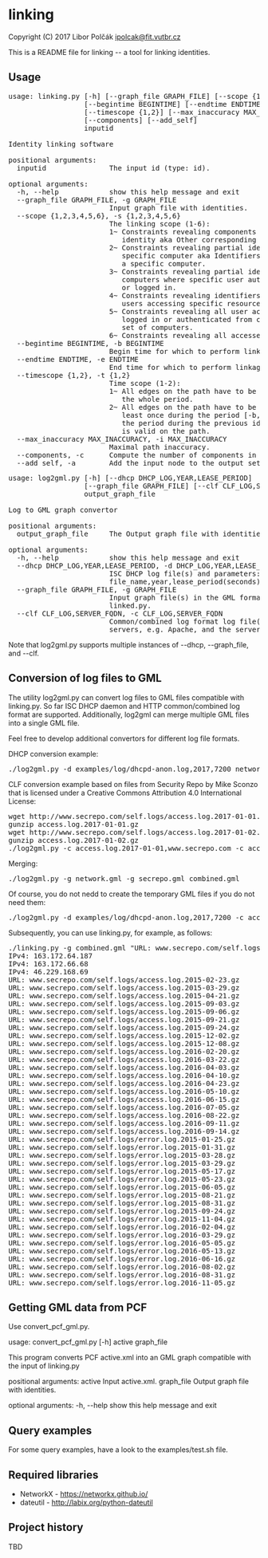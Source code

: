# linking

Copyright (C) 2017 Libor Polčák <ipolcak@fit.vutbr.cz>

This is a README file for linking -- a tool for linking identities.

Usage
-----

<pre>
usage: linking.py [-h] [--graph_file GRAPH_FILE] [--scope {1,2,3,4,5,6}]
                  [--begintime BEGINTIME] [--endtime ENDTIME]
                  [--timescope {1,2}] [--max_inaccuracy MAX_INACCURACY]
                  [--components] [--add_self]
                  inputid

Identity linking software

positional arguments:
  inputid               The input id (type: id).

optional arguments:
  -h, --help            show this help message and exit
  --graph_file GRAPH_FILE, -g GRAPH_FILE
                        Input graph file with identities.
  --scope {1,2,3,4,5,6}, -s {1,2,3,4,5,6}
                        The linking scope (1-6):
                        1~ Constraints revealing components of partial
                           identity aka Other corresponding identifiers.
                        2~ Constraints revealing partial identities of
                           specific computer aka Identifiers of
                           a specific computer.
                        3~ Constraints revealing partial identities of
                           computers where specific user authenticated
                           or logged in.
                        4~ Constraints revealing identifiers of all
                           users accessing specific resource.
                        5~ Constraints revealing all user accounts
                           logged in or authenticated from computer or
                           set of computers.
                        6~ Constraints revealing all accessed resources.
  --begintime BEGINTIME, -b BEGINTIME
                        Begin time for which to perform linkage (local TZ).
  --endtime ENDTIME, -e ENDTIME
                        End time for which to perform linkage (local TZ).
  --timescope {1,2}, -t {1,2}
                        Time scope (1-2):
                        1~ All edges on the path have to be valid during
                           the whole period.
                        2~ All edges on the path have to be valid at
                           least once during the period [-b, -e] and
                           the period during the previous identifier
                           is valid on the path. 
  --max_inaccuracy MAX_INACCURACY, -i MAX_INACCURACY
                        Maximal path inaccuracy.
  --components, -c      Compute the number of components in the graph.
  --add_self, -a        Add the input node to the output set
</pre>

<pre>
usage: log2gml.py [-h] [--dhcp DHCP_LOG,YEAR,LEASE_PERIOD]
                  [--graph_file GRAPH_FILE] [--clf CLF_LOG,SERVER_FQDN]
                  output_graph_file

Log to GML graph convertor

positional arguments:
  output_graph_file     The Output graph file with identities.

optional arguments:
  -h, --help            show this help message and exit
  --dhcp DHCP_LOG,YEAR,LEASE_PERIOD, -d DHCP_LOG,YEAR,LEASE_PERIOD
                        ISC DHCP log file(s) and parameters:
                        file_name,year,lease_period(seconds).
  --graph_file GRAPH_FILE, -g GRAPH_FILE
                        Input graph file(s) in the GML format used by
                        linked.py.
  --clf CLF_LOG,SERVER_FQDN, -c CLF_LOG,SERVER_FQDN
                        Common/combined log format log file(s) used by HTTP(s)
                        servers, e.g. Apache, and the server FQDN.
</pre>

Note that log2gml.py supports multiple instances of --dhcp, --graph_file,
and --clf.

Conversion of log files to GML
------------------------------

The utility log2gml.py can convert log files to GML files compatible with
linking.py. So far ISC DHCP daemon and HTTP common/combined log format are
supported. Additionally, log2gml can merge multiple GML files into a single
GML file.

Feel free to develop additional convertors for different log file formats.

DHCP conversion example:

<pre>
./log2gml.py -d examples/log/dhcpd-anon.log,2017,7200 network.gml
</pre>

CLF conversion example based on files from Security Repo by Mike Sconzo
that is licensed under a Creative Commons Attribution 4.0 International
License:

<pre>
wget http://www.secrepo.com/self.logs/access.log.2017-01-01.gz
gunzip access.log.2017-01-01.gz
wget http://www.secrepo.com/self.logs/access.log.2017-01-02.gz
gunzip access.log.2017-01-02.gz
./log2gml.py -c access.log.2017-01-01,www.secrepo.com -c access.log.2017-01-02,www.secrepo.com secrepo.gml
</pre>

Merging:

<pre>
./log2gml.py -g network.gml -g secrepo.gml combined.gml
</pre>

Of course, you do not nedd to create the temporary GML files if you do not need them:

<pre>
./log2gml.py -d examples/log/dhcpd-anon.log,2017,7200 -c access.log.2017-01-01,www.secrepo.com -c access.log.2017-01-02,www.secrepo.com combined.gml
</pre>

Subsequently, you can use linking.py, for example, as follows:

<pre>
./linking.py -g combined.gml "URL: www.secrepo.com/self.logs/access.log.2015-02-13.gz"
IPv4: 163.172.64.187
IPv4: 163.172.66.68
IPv4: 46.229.168.69
URL: www.secrepo.com/self.logs/access.log.2015-02-23.gz
URL: www.secrepo.com/self.logs/access.log.2015-03-29.gz
URL: www.secrepo.com/self.logs/access.log.2015-04-21.gz
URL: www.secrepo.com/self.logs/access.log.2015-09-03.gz
URL: www.secrepo.com/self.logs/access.log.2015-09-06.gz
URL: www.secrepo.com/self.logs/access.log.2015-09-21.gz
URL: www.secrepo.com/self.logs/access.log.2015-09-24.gz
URL: www.secrepo.com/self.logs/access.log.2015-12-02.gz
URL: www.secrepo.com/self.logs/access.log.2015-12-08.gz
URL: www.secrepo.com/self.logs/access.log.2016-02-20.gz
URL: www.secrepo.com/self.logs/access.log.2016-03-22.gz
URL: www.secrepo.com/self.logs/access.log.2016-04-03.gz
URL: www.secrepo.com/self.logs/access.log.2016-04-10.gz
URL: www.secrepo.com/self.logs/access.log.2016-04-23.gz
URL: www.secrepo.com/self.logs/access.log.2016-05-10.gz
URL: www.secrepo.com/self.logs/access.log.2016-06-15.gz
URL: www.secrepo.com/self.logs/access.log.2016-07-05.gz
URL: www.secrepo.com/self.logs/access.log.2016-08-22.gz
URL: www.secrepo.com/self.logs/access.log.2016-09-11.gz
URL: www.secrepo.com/self.logs/access.log.2016-09-14.gz
URL: www.secrepo.com/self.logs/error.log.2015-01-25.gz
URL: www.secrepo.com/self.logs/error.log.2015-01-31.gz
URL: www.secrepo.com/self.logs/error.log.2015-03-28.gz
URL: www.secrepo.com/self.logs/error.log.2015-03-29.gz
URL: www.secrepo.com/self.logs/error.log.2015-05-17.gz
URL: www.secrepo.com/self.logs/error.log.2015-05-23.gz
URL: www.secrepo.com/self.logs/error.log.2015-06-05.gz
URL: www.secrepo.com/self.logs/error.log.2015-08-21.gz
URL: www.secrepo.com/self.logs/error.log.2015-08-31.gz
URL: www.secrepo.com/self.logs/error.log.2015-09-24.gz
URL: www.secrepo.com/self.logs/error.log.2015-11-04.gz
URL: www.secrepo.com/self.logs/error.log.2016-02-04.gz
URL: www.secrepo.com/self.logs/error.log.2016-03-29.gz
URL: www.secrepo.com/self.logs/error.log.2016-05-05.gz
URL: www.secrepo.com/self.logs/error.log.2016-05-13.gz
URL: www.secrepo.com/self.logs/error.log.2016-06-16.gz
URL: www.secrepo.com/self.logs/error.log.2016-08-02.gz
URL: www.secrepo.com/self.logs/error.log.2016-08-31.gz
URL: www.secrepo.com/self.logs/error.log.2016-11-05.gz
</pre>


Getting GML data from PCF
-------------------------

Use convert_pcf_gml.py.

usage: convert_pcf_gml.py [-h] active graph_file

This program converts PCF active.xml into an GML graph compatible with the
input of linking.py

positional arguments:
  active      Input active.xml.
  graph_file  Output graph file with identities.

optional arguments:
  -h, --help  show this help message and exit



Query examples
--------------

For some query examples, have a look to the examples/test.sh file.


Required libraries
------------------

 * NetworkX - https://networkx.github.io/
 * dateutil - http://labix.org/python-dateutil


Project history
---------------

TBD
